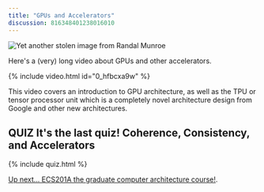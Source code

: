 ```yaml
---
title: "GPUs and Accelerators"
discussion: 816348401238016010
---
```


![Yet another stolen image from Randal Munroe](https://what-if.xkcd.com/imgs/a/116/directions.png)

Here's a (very) long video about GPUs and other accelerators.

{% include video.html id="0_hfbcxa9w" %}

This video covers an introduction to GPU architecture, as well as the TPU or tensor processor unit which is a completely novel architecture design from Google and other new architectures.

## **QUIZ** It's the last quiz! Coherence, Consistency, and Accelerators

{% include quiz.html %}

[Up next... ECS201A the graduate computer architecture course!](https://github.com/jlpteaching/ECS201A).
